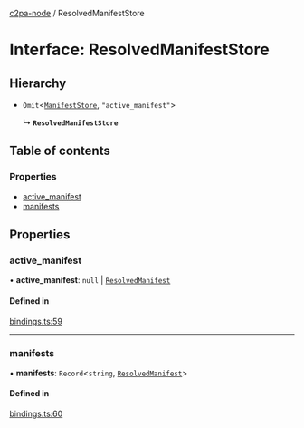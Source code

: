[c2pa-node](../README.md) / ResolvedManifestStore

# Interface: ResolvedManifestStore

## Hierarchy

- `Omit`\<[`ManifestStore`](types.ManifestStore.md), ``"active_manifest"``\>

  ↳ **`ResolvedManifestStore`**

## Table of contents

### Properties

- [active\_manifest](ResolvedManifestStore.md#active_manifest)
- [manifests](ResolvedManifestStore.md#manifests)

## Properties

### active\_manifest

• **active\_manifest**: ``null`` \| [`ResolvedManifest`](ResolvedManifest.md)

#### Defined in

[bindings.ts:59](https://github.com/contentauth/c2pa-node/blob/0f9f00a/js-src/bindings.ts#L59)

___

### manifests

• **manifests**: `Record`\<`string`, [`ResolvedManifest`](ResolvedManifest.md)\>

#### Defined in

[bindings.ts:60](https://github.com/contentauth/c2pa-node/blob/0f9f00a/js-src/bindings.ts#L60)

